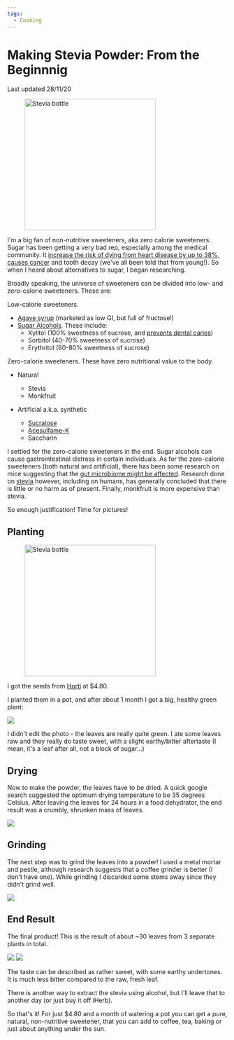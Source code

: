 ```yaml
---
tags:
  - Cooking
---
```

# Making Stevia Powder: From the Beginnnig

Last updated 28/11/20

<figure>
  <img src="/static/images/2020-11-28/iherb-stevia.jpg" alt="Stevia bottle" loading="lazy" width="300"/>
</figure>

I'm a big fan of non-nutritive sweeteners, aka zero calorie sweeteners. Sugar has been getting a very bad rep, especially among the medical community.  It [increase the risk of dying from heart disease by up to 38%][healthline-sugar], [causes cancer][ncbi-cancer] and tooth decay (we've all been told that from young!). So when I heard about alternatives to sugar, I began researching.

Broadly speaking, the universe of sweeteners can be divided into low- and zero-calorie sweeteners. These are:

Low-calorie sweeteners.

- [Agave syrup](https://www.healthline.com/nutrition/agave-nectar-is-even-worse-than-sugar) (marketed as low GI, but full of fructose!)
- [Sugar Alcohols](https://en.wikipedia.org/wiki/Sugar_alcohol#Sugar_alcohols_as_food_additives). These include:
    - Xylitol (100% sweetness of sucrose, and [prevents dental caries](https://www.ncbi.nlm.nih.gov/pmc/articles/PMC2836749/))
    - Sorbitol (40-70% sweetness of sucrose)
    - Erythritol (60-80% sweetness of sucrose)

Zero-calorie sweeteners. These have zero nutritional value to the body.

- Natural
    - Stevia
    - Monkfruit
    
- Artificial a.k.a. synthetic
    - [Sucralose](https://en.wikipedia.org/wiki/Sucralose)
    - [Acesulfame-K](https://en.wikipedia.org/wiki/Acesulfame_potassium)
    - Saccharin
    
I settled for the zero-calorie sweeteners in the end. Sugar alcohols can cause gastrointestinal distress in certain individuals. As for the zero-calorie sweeteners (both natural and artificial), there has been some research on mice suggesting that the [gut microbiome might be affected](https://journals.plos.org/plosone/article?id=10.1371/journal.pone.0199080). Research done on [stevia](https://academic.oup.com/jn/article/148/7/1186S/5049670) however, including on humans, has generally concluded that there is little or no harm as of present. Finally, monkfruit is more expensive than stevia.

So enough justification! Time for pictures!

## Planting

<figure>
  <img src="/static/images/2020-11-28/stevia-horti.jpg" alt="Stevia bottle" loading="lazy" width="300"/>
</figure>

I got the seeds from [Horti](https://horti.sg/product/stevia/) at $4.80.

I planted them in a pot, and after about 1 month I got a big, healthy green plant:

![](/static/images/2020-11-28/stevia-plant.jpg)

I didn't edit the photo - the leaves are really quite green. I ate some leaves raw and they really do taste sweet, with a slight earthy/bitter aftertaste (I mean, it's a leaf after all, not a block of sugar...)

## Drying

Now to make the powder, the leaves have to be dried. A quick google search suggested the optimum drying temperature to be 35 degrees Celsius. After leaving the leaves for 24 hours in a food dehydrator, the end result was a crumbly, shrunken mass of leaves.

![](/static/images/2020-11-28/stevia-drying.jpg)

## Grinding

The next step was to grind the leaves into a powder! I used a metal mortar and pestle, although research suggests that a coffee grinder is better (I don't have one). While grinding I discarded some stems away since they didn't grind well.

![](/static/images/2020-11-28/stevia-grinding.jpg)

## End Result

The final product! This is the result of about ~30 leaves from 3 separate plants in total.

![](/static/images/2020-11-28/powder-1.jpg)
![](/static/images/2020-11-28/powder-2.jpg)

The taste can be described as rather sweet, with some earthy undertones. It is much less bitter compared to the raw, fresh leaf.

There is another way to extract the stevia using alcohol, but I'll leave that to another day (or just buy it off iHerb).

So that's it! For just $4.80 and a month of watering a pot you can get a pure, natural, non-nutritive sweetener, that you can add to coffee, tea, baking or just about anything under the sun.


[healthline-sugar]: https://www.healthline.com/nutrition/too-much-sugar
[ncbi-cancer]: https://www.ncbi.nlm.nih.gov/pmc/articles/PMC3494407/